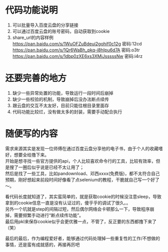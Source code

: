 # 代码功能说明
1. 可以批量导入百度云盘的分享链接
2. 可以通过百度云盘的账号密码，自动获取到cookie
3. share_url的内容样例
https://pan.baidu.com/s/1WuOFZuBdeui2gohif0c12g	密码:12cd
https://pan.baidu.com/s/1Qr6WaBh_pkq-i8hIpu6d7A	密码:o3tr
https://pan.baidu.com/s/1dbp0zXE6xs3XMiJsssssNw	密码:i4rz


# 还要完善的地方
1. 缺少一些异常处置的功能，导致运行一段时间后崩掉
2. 缺少一些校验的机制，导致崩掉后没办法断点续传
3. 跟云盘的交互不太友好，目前只能往根目录里面存
4. 代码功能比较烂，没有做太多的封装，需要手动配合执行


# 随便写的内容
需求来源其实是发现一位师傅在通过百度云盘分享他的电子书，由于个人的收藏嗜好，想要全给撸下来。  
开始是想寻找一些官方提供的api，个人比较喜欢命令行的工具，比较有效率，但是搜了一圈后似乎说是已经不太让用了；  
然后是找了一些工具，比如pandownload、邓西xxxx(免费版)，都不太符合自己预期，刚好想起来前段时间好像看了点selenium的教程，干脆就自己写一个好了～。  

看代码长度就知道了，其实蛮简单的，就是获取cookie的时候没注意sleep，导致拿到的cookie信息一直是没有认证过的，傻乎乎的调试了很久。。  
另外一个坑就是step的间隔过短，然后偶尔网络会卡顿那么一下，导致程序崩掉，需要频繁手动进行“断点续传功能”。  
最后用pkl来保存cookie似乎会更优雅一点，不管了，反正要的东西都撸下来了（笑）  

最后的最后，作为编程爱好者，能够通过代码处理掉一些重复性的工作/不想做的事情，还是蛮有成就感的，再接再厉吧  
